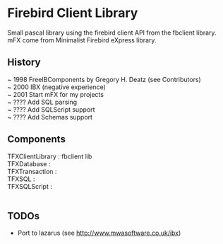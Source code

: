 Firebird Client Library
=======================
Small pascal library using the firebird client API from the fbclient library.
mFX come from Minimalist Firebird eXpress library.
  

History
-------
~ 1998 FreeIBComponents by Gregory H. Deatz  (see Contributors)<br>
~ 2000 IBX (negative experience)<br>
~ 2001 Start mFX for my projects<br>
~ ???? Add SQL parsing<br>
~ ???? Add SQLScript support<br>
~ ???? Add Schemas support<br>

Components
----------
TFXClientLibrary : fbclient lib<br>
TFXDatabase : <br>
TFXTransaction : <br>
TFXSQL : <br>
TFXSQLScript :<br>
<br>


TODOs
-----
* Port to lazarus (see http://www.mwasoftware.co.uk/ibx)
